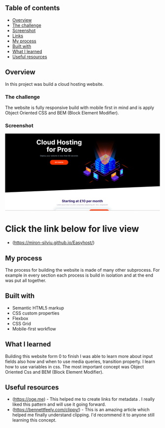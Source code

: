 ## Table of contents

- [Overview](#overview)
- [The challenge](#the-challenge)
- [Screenshot](#screenshot)
- [Links](#links)
- [My process](#my-process)
- [Built with](#built-with)
- [What I learned](#what-i-learned)
- [Useful resources](#useful-resources)

## Overview

In this project was build a cloud hosting website.

### The challenge

The website is fully responsive build with mobile first in mind and is apply Object Oriented CSS and BEM (Block Element Modifier).

### Screenshot

![alt text](image.png)

# Click the link below for live view

- (https://miron-silviu.github.io/Easyhost/)

## My process

The process for building the website is made of many other subprocess. For example in every section each process is
build in isolation and at the end was put all together.

## Built with

- Semantic HTML5 markup
- CSS custom properties
- Flexbox
- CSS Grid
- Mobile-first workflow

## What I learned

Building this website form 0 to finish I was able to learn more about input fields also how and when to use media queries, transition property.
I learn how to use variables in css. The most important concept was Object Oriented Css and BEM (Block Element Modifier).

## Useful resources

- (https://oge.me) - This helped me to create links for metadata . I really liked this pattern and will use it going forward.
- (https://bennettfeely.com/clippy/) - This is an amazing article which helped me finally understand clipping. I'd recommend it to anyone still learning this concept.
